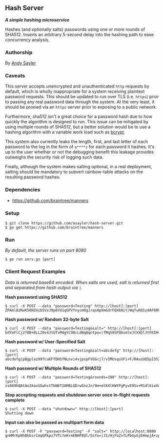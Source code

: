 Hash Server
-----------

**_A simple hashing microservice_**

Hashes (and optionally salts) passwords using one or more rounds of
SHA512. Inserts an arbitrary 5-second delay into the hashing path to
ease concurrency analysis.

### Authorship ###

By [Andy Sayler](https://www.andysayler.com)

### Caveats ###

This server accepts unencrypted and unauthenticated `http` requests by
default, which is wholly inappropriate for a system receiving
plaintext password requests. This should be updated to run over TLS
(i.e. `https`) prior to passing any real password data through the
system. At the very least, it should be proxied via an `https` server
prior to exposing to a public network.

Furthermore, sha512 isn't a great choice for a password hash due to
how quickly the algorithm is designed to run. This issue can be
mitigated by using multiple rounds of SHA512, but a better solution
would be to use a hashing algorithm with a variable work load such as
[bcrypt](https://en.wikipedia.org/wiki/Bcrypt).

This system also currently leaks the length, first, and last letter of
each password to the log in the form of `a****z` for each password it
hashes. It's up to the user whether or not the debugging benefit this
leakage provides outweighs the security risk of logging such data.

Finally, although the system makes salting optional, in a real
deployment, salting should be mandatory to subvert rainbow-table
attacks on the resulting password hashes.

### Dependencies ###

+ https://github.com/braintree/manners

### Setup ###

```
$ git clone https://github.com/asayler/hash-server.git
$ go get https://github.com/braintree/manners
```

### Run ###

_By default, the server runs on port 8080_

```
$ go run serv.go [port]
```

### Client Request Examples ###

_Data is returned base64 encoded. When salts are used, salt is
returned first and separated from hash output via `|`._

**Hash password using SHA512**
```
$ curl -X POST --data "password=Testing" http://[host]:[port]
ZPAml8zRwK50HZ4ib5VxJ9p6YU1qGPVfnycm0gJ/qsHpXmGdrFQX60iY/WqfuK65zdAF6RPIDldFTK5Lb8bl1g==
```

**Hash password w/ Random 32-byte Salt**
```
$ curl -X POST --data "password=Testing&salt=" http://[host]:[port]
bdYeFlCj27OB+0LL20v4JtQTvM4gYC98cLdNq8qntpo=|fMq58SFQbvmleJtXXDlJtFKIHvCsP6qbHexi/FKlpRrqQ0AfjJfURM7X0LNnyqb0frfRS2eKhN8OmzkSBYSd3Q==
```

**Hash password w/ User-Specified Salt**
```
$ curl -X POST --data "password=Testing&salt=abcdefg" http://[host]:[port]
abcdefg|pBgplaz997cuKFfDHSfNLnvi4vjpspFVGGcj7/vIMUsquVFi+F/RAuzUQ5p235ZsW8Iiv49AeBiaHN/E+B1wsQ==
```

**Hash password w/ Multiple Rounds of SHA512**
```
$ curl -X POST --data "password=Testing&rounds=100" http://[host]:[port]
zs069hQAtAo3XavUSwhstTbN6T2AM8LGDrw5nzJn/9m+mlKXlKWYPgPyvE9Sv+M14l6ieXoq/lSP8InbKPfS8w==
```

**Stop accepting requests and shutdown server once in-flight requests complete**
```
$ curl -X POST --data "shutdown=" http://[host]:[port]
Shutting down
```

**Input can also be passed as multipart form data**
```
$ curl -X POST -F "password=Testing" -F "salt=" http://localhost:8080
gnHMrKpNhBkbsrCmqGPkpz7VTLYeKrmENHP8Ql/5sYo=|J1/HjFoZvfLPbGyGjEHepjA+zp7yP8GgUmsc8i9ZbfAA9G7gn8jUSRXiD5vq34XcZCRRqaLNO6hOc0kxFzcczw==
```
